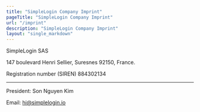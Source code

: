 ```yaml
---
title: "SimpleLogin Company Imprint"
pageTitle: "SimpleLogin Company Imprint"
url: "/imprint"
description: "SimpleLogin Company Imprint"
layout: "single_markdown"
---
```


SimpleLogin SAS

147 boulevard Henri Sellier, Suresnes 92150, France.

Registration number (SIREN) 884302134

---

President: Son Nguyen Kim

Email: hi@simplelogin.io



